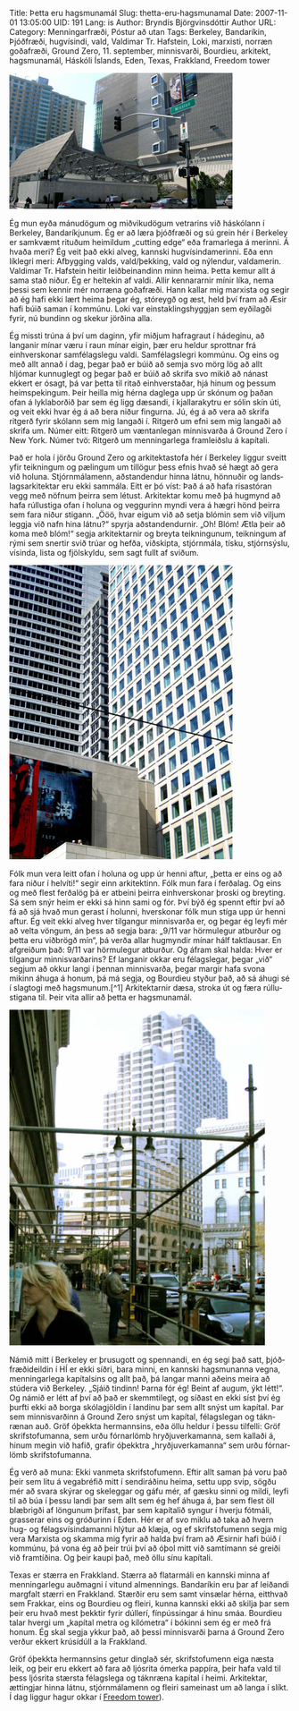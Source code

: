 Title: Þetta eru hagsmunamál
Slug: thetta-eru-hagsmunamal
Date: 2007-11-01 13:05:00
UID: 191
Lang: is
Author: Bryndís Björgvinsdóttir
Author URL: 
Category: Menningarfræði, Póstur að utan
Tags: Berkeley, Bandaríkin, Þjóðfræði, hugvísindi, vald, Valdimar Tr. Hafstein, Loki, marxisti, norræn goðafræði, Ground Zero, 11. september, minnisvarði, Bourdieu, arkitekt, hagsmunamál, Háskóli Íslands, Eden, Texas, Frakkland, Freedom tower

![](464.jpg)

Ég mun eyða mánu&shy;dögum og mið&shy;viku&shy;dögum vetrarins við háskólann í Berkeley, Banda&shy;ríkjunum. Ég er að læra þjóð&shy;fræði og sú grein hér í Berkeley er sam&shy;kvæmt rituðum heimildum „cutting edge“ eða framar&shy;lega á merinni. Á hvaða meri? Ég veit það ekki alveg, kannski hug&shy;vísinda&shy;merinni. Eða enn líklegri meri: Afbygging valds, vald/þekking, vald og nýlendur, valdamerin. Valdimar Tr. Hafstein heitir leið&shy;beinandinn minn heima. Þetta kemur allt á sama stað niður. Ég er heltekin af valdi. Allir kennararnir mínir líka, nema þessi sem kennir mér norræna goða&shy;fræði. Hann kallar mig marxista og segir að ég hafi ekki lært heima þegar ég, stóreygð og æst, held því fram að Æsir hafi búið saman í kommúnu. Loki var ein&shy;staklings&shy;hyggjan sem eyðilagði fyrir, nú bundinn og skekur jörðina alla.

Ég missti trúna á því um daginn, yfir miðjum hafragraut í hádeginu, að langanir mínar væru í raun mínar eigin, þær eru heldur sprottnar frá einhvers&shy;konar sam&shy;félags&shy;legu valdi. Sam&shy;félags&shy;legri kommúnu. Og eins og með allt annað í dag, þegar það er búið að semja svo mörg lög að allt hljómar kunnuglegt og þegar það er búið að skrifa svo mikið að nánast ekkert er ósagt, þá var þetta til ritað einhver&shy;staðar, hjá hinum og þessum heim&shy;spekingum. Þeir heilla mig hérna daglega upp úr skónum og þaðan ofan á lykla&shy;borðið þar sem ég ligg dæsandi, í kjallara&shy;kytru er sólin skín úti, og veit ekki hvar ég á að bera niður fingurna. Jú, ég á að vera að skrifa ritgerð fyrir skólann sem mig langaði í. Ritgerð um efni sem mig langaði að skrifa um. Númer eitt: Ritgerð um væntanlegan minnisvarða á Ground Zero í New York. Númer tvö: Ritgerð um menningarlega framleiðslu á kapítali.

Það er hola í jörðu Ground Zero og arki&shy;tekta&shy;stofa hér í Berkeley liggur sveitt yfir teikningum og pælingum um tillögur þess efnis hvað sé hægt að gera við holuna. Stjórn&shy;mála&shy;menn, aðstandendur hinna látnu, hönnuðir og lands&shy;lags&shy;arkitektar eru ekki sammála. Eitt er þó víst: Það á að hafa risa&shy;stóran vegg með nöfnum þeirra sem létust. Arkitektar komu með þá hugmynd að hafa rúllustiga ofan í holuna og veggurinn myndi vera á hægri hönd þeirra sem fara niður stigann. „Ööö, hvar eigum við að setja blómin sem við viljum leggja við nafn hina látnu?“ spyrja aðstandendurnir. „Oh! Blóm! Ætla þeir að koma með blóm!“ segja arkitektarnir og breyta teikningunum, teikningum af rými sem snertir svið trúar og hefða, viðskipta, stjórnmála, tísku, stjórnsýslu, vísinda, lista og fjölskyldu, sem sagt fullt af sviðum.

![](465.jpg)

Fólk mun vera leitt ofan í holuna og upp úr henni aftur, „þetta er eins og að fara niður í helvíti!“ segir einn arkitektinn. Fólk mun fara í ferðalag. Og eins og með flest ferða&shy;lög þá er atbeini þeirra einhvers&shy;konar þroski og breyting. Sá sem snýr heim er ekki sá hinn sami og fór. Því býð ég spennt eftir því að fá að sjá hvað mun gerast í holunni, hvers&shy;konar fólk mun stíga upp úr henni aftur. Ég veit ekki alveg hver tilgangur minnis&shy;varða er, og þegar ég leyfi mér að velta vöngum, án þess að segja bara: „9/11 var hörmu&shy;legur atburður og þetta eru viðbrögð mín“, þá verða allar hug&shy;myndir mínar hálf takt&shy;lausar. En afgreiðum það: 9/11 var hörmu&shy;legur atburður. Og áfram skal halda: Hver er til&shy;gangur minnis&shy;varðarins? Ef langanir okkar eru félagslegar, þegar „við“ segjum að okkur langi í þennan minnis&shy;varða, þegar margir hafa svona mikinn áhuga á honum, þá má segja, og Bourdieu styður það, að sá áhugi sé í slagtogi með hagsmunum.[^1]  Arkitektarnir dæsa, stroka út og færa rúllu&shy;stigana til. Þeir vita allir að þetta er hagsmunamál.

![](462.jpg)

Námið mitt í Berkeley er þrusugott og spennandi, en ég segi það satt, þjóð&shy;fræði&shy;deildin í HÍ er ekki síðri, bara minni, en kannski hags&shy;munanna vegna, menningar&shy;lega kapítalsins og allt það, þá langar manni aðeins meira að stúdera við Berkeley. „Sjáið tindinn! Þarna fór ég! Beint af augum, ýkt létt!“. Og námið er létt af því að það er skemmtilegt, og síðast en ekki síst því ég þurfti ekki að borga skóla&shy;gjöldin í landinu þar sem allt snýst um kapítal. Þar sem minnis&shy;varðinn á Ground Zero snýst um kapítal, félags&shy;legan og tákn&shy;rænan auð. Gröf óþekkta her&shy;mannsins, eða öllu heldur í þessu tilfelli: Gröf skrif&shy;stofu&shy;manna, sem urðu fórnar&shy;lömb hryðju&shy;verka&shy;manna, sem kallaði á, hinum megin við hafið, grafir óþekktra „hryðju&shy;verka&shy;manna“ sem urðu fórnar&shy;lömb skrif&shy;stofu&shy;manna.

Ég verð að muna: Ekki vanmeta skrif&shy;stofu&shy;menn. Eftir allt saman þá voru það þeir sem litu á vega&shy;bréfið mitt í sendi&shy;ráðinu heima, settu upp svip, sögðu mér að svara skýrar og skeleggar og gáfu mér, af gæsku sinni og mildi, leyfi til að búa í þessu landi þar sem allt sem ég hef áhuga á, þar sem flest öll blæbrigði af löngunum þrífast, þar sem kapítalið syngur í hverju fótmáli, grasserar eins og gróðurinn í Eden. Hér er af svo miklu að taka að hvern hug- og félags&shy;vísinda&shy;manni hlýtur að klæja, og ef skrif&shy;stofu&shy;menn segja mig vera Marxista og skamma mig fyrir að halda því fram að Æsirnir hafi búið í kommúnu, þá vona ég að þeir trúi því að óþol mitt við samtímann sé greiði við fram&shy;tíðina. Og þeir kaupi það, með öllu sínu kapítali.

Texas er stærra en Frakkland. Stærra að flatarmáli en kannski minna af menningarlegu auðmagni í vitund almennings. Bandaríkin eru þar af leiðandi margfalt stærri en Frakkland. Stærðir eru sem samt vinsælar hérna, eitthvað sem Frakkar, eins og Bourdieu og fleiri, kunna kannski ekki að skilja þar sem þeir eru hvað mest þekktir fyrir dúllerí, fínpússingar á hinu smáa. Bourdieu talar hvergi um „kapítal metra og kílómetra“ í bókinni sem ég er með frá honum. Ég skal segja ykkur það, að þessi minnis&shy;varði þarna á Ground Zero verður ekkert krúsídúll a la Frakkland.

Gröf óþekkta hermannsins getur dinglað sér, skrif&shy;stofu&shy;menn eiga næsta leik, og þeir eru ekkert að fara að ljósrita ómerka pappíra, þeir hafa vald til þess ljósrita stærsta félagslega og táknræna kapítal í heimi. Arkitektar, ættingjar hinna látnu, stjórn&shy;mála&shy;menn og fleiri sameinast um að langa í slíkt. Í dag liggur hagur okkar í [Freedom tower](http://en.wikipedia.org/wiki/Freedom_Tower)).

